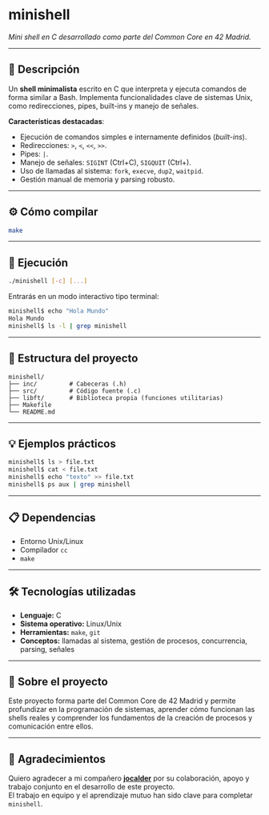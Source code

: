 # minishell

*Mini shell en C desarrollado como parte del Common Core en 42 Madrid.*

---

## 📌 Descripción

Un **shell minimalista** escrito en C que interpreta y ejecuta comandos de forma similar a Bash. Implementa funcionalidades clave de sistemas Unix, como redirecciones, pipes, built-ins y manejo de señales.

**Características destacadas**:
- Ejecución de comandos simples e internamente definidos (*built-ins*).
- Redirecciones: `>`, `<`, `<<`, `>>`.
- Pipes: `|`.
- Manejo de señales: `SIGINT` (Ctrl+C), `SIGQUIT` (Ctrl+\).
- Uso de llamadas al sistema: `fork`, `execve`, `dup2`, `waitpid`.
- Gestión manual de memoria y parsing robusto.

---

## ⚙️ Cómo compilar

```bash
make
```

---

## 🚀 Ejecución

```bash
./minishell [-c] [...]
```

Entrarás en un modo interactivo tipo terminal:

```bash
minishell$ echo "Hola Mundo"
Hola Mundo
minishell$ ls -l | grep minishell
```

---

## 📂 Estructura del proyecto

```
minishell/
├── inc/         # Cabeceras (.h)
├── src/         # Código fuente (.c)
├── libft/       # Biblioteca propia (funciones utilitarias)
├── Makefile
└── README.md
```

---

## 💡 Ejemplos prácticos

```bash
minishell$ ls > file.txt
minishell$ cat < file.txt
minishell$ echo "texto" >> file.txt
minishell$ ps aux | grep minishell
```

---

## 📋 Dependencias

- Entorno Unix/Linux
- Compilador `cc`
- `make`

---

## 🛠️ Tecnologías utilizadas

- **Lenguaje:** C
- **Sistema operativo:** Linux/Unix
- **Herramientas:** `make`, `git`
- **Conceptos:** llamadas al sistema, gestión de procesos, concurrencia, parsing, señales

---

## 🎯 Sobre el proyecto

Este proyecto forma parte del Common Core de 42 Madrid y permite profundizar en la programación de sistemas, aprender cómo funcionan las shells reales y comprender los fundamentos de la creación de procesos y comunicación entre ellos.

---

## 🙌 Agradecimientos

Quiero agradecer a mi compañero **[jocalder](https://github.com/jocalder)** por su colaboración, apoyo y trabajo conjunto en el desarrollo de este proyecto.  
El trabajo en equipo y el aprendizaje mutuo han sido clave para completar `minishell`.

